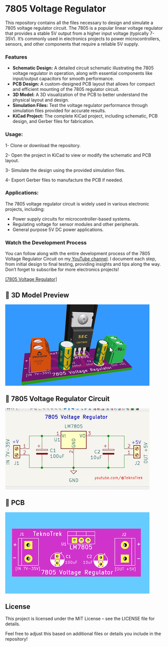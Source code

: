 # 7805 Voltage Regulator
 This repository contains all the files necessary to design and simulate a 7805 voltage regulator circuit. The 7805 is a popular linear voltage regulator that provides a stable 5V output from a higher input voltage (typically 7-35V). It’s commonly used in electronics projects to power microcontrollers, sensors, and other components that require a reliable 5V supply.

### Features
- **Schematic Design:** A detailed circuit schematic illustrating the 7805 voltage regulator in operation, along with essential components like input/output capacitors for smooth performance.
- **PCB Design:** A custom-designed PCB layout that allows for compact and efficient mounting of the 7805 regulator circuit.
- **3D Model:** A 3D visualization of the PCB to better understand the physical layout and design.
- **Simulation Files:** Test the voltage regulator performance through simulation files provided for accurate results.
- **KiCad Project:** The complete KiCad project, including schematic, PCB design, and Gerber files for fabrication.
### Usage:
1- Clone or download the repository.

2- Open the project in KiCad to view or modify the schematic and PCB layout.

3- Simulate the design using the provided simulation files.

4- Export Gerber files to manufacture the PCB if needed.
### Applications:
The 7805 voltage regulator circuit is widely used in various electronic projects, including:

- Power supply circuits for microcontroller-based systems.
- Regulating voltage for sensor modules and other peripherals.
- General purpose 5V DC power applications.

### Watch the Development Process
You can follow along with the entire development process of the 7805 Voltage Regulator Circuit on my[ YouTube channel](https://youtu.be/-1nnuz-Jnwk). I document each step, from initial design to final testing, providing insights and tips along the way. Don’t forget to subscribe for more electronics projects!

[[7805 Voltage Regulator]](https://youtu.be/-1nnuz-Jnwk)

## 📸 3D Model Preview
<img align="center" alt="3D Model Preview" src="https://raw.githubusercontent.com/TeknoTrek/7805-Voltage-Regulator/refs/heads/main/images/7805-Voltage-Regulator.jpg">

## 📸 7805 Voltage Regulator Circuit
<img align="center" alt="7805 Voltage Regulator Circuit" src="https://raw.githubusercontent.com/TeknoTrek/7805-Voltage-Regulator/refs/heads/main/images/7805-voltage-regulator-03.jpg">

## 📸 PCB
<img align="center"  alt="PCB" src="https://raw.githubusercontent.com/TeknoTrek/7805-Voltage-Regulator/refs/heads/main/images/7805-voltage-regulator-02.jpg">

## License
This project is licensed under the MIT License – see the LICENSE file for details.

Feel free to adjust this based on additional files or details you include in the repository!
